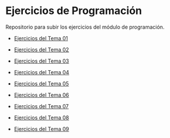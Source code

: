 # Ejercicios de Programación
<p>
Repositorio para subir los ejercicios del módulo de programación.
</p>

* [Ejercicios del Tema 01](https://github.com/jorgegarcia1996/ejercicios-de-programacion/tree/master/Tema01)


* [Ejercicios del Tema 02](https://github.com/jorgegarcia1996/ejercicios-de-programacion/tree/master/Tema02)


* [Ejercicios del Tema 03](https://github.com/jorgegarcia1996/ejercicios-de-programacion/tree/master/Tema03)


* [Ejercicios del Tema 04](https://github.com/jorgegarcia1996/ejercicios-de-programacion/tree/master/Tema04)


* [Ejercicios del Tema 05](https://github.com/jorgegarcia1996/ejercicios-de-programacion/tree/master/Tema05)


* [Ejercicios del Tema 06](https://github.com/jorgegarcia1996/ejercicios-de-programacion/tree/master/Tema06)


* [Ejercicios del Tema 07](https://github.com/jorgegarcia1996/ejercicios-de-programacion/tree/master/Tema07)


* [Ejercicios del Tema 08](https://github.com/jorgegarcia1996/ejercicios-de-programacion/tree/master/Tema08)


* [Ejercicios del Tema 09](https://github.com/jorgegarcia1996/ejercicios-de-programacion/tree/master/Tema09)